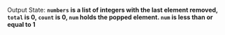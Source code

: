 Output State: **`numbers` is a list of integers with the last element removed, `total` is 0, `count` is 0, `num` holds the popped element. `num` is less than or equal to 1**